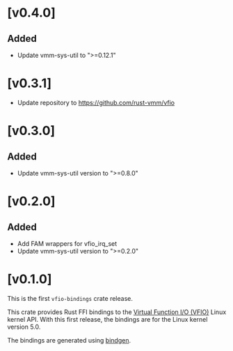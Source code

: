 # [v0.4.0]

## Added

- Update vmm-sys-util to ">=0.12.1"

# [v0.3.1]

- Update repository to https://github.com/rust-vmm/vfio

# [v0.3.0]

## Added

- Update vmm-sys-util version to ">=0.8.0"

# [v0.2.0]

## Added

- Add FAM wrappers for vfio\_irq\_set
- Update vmm-sys-util version to ">=0.2.0"

# [v0.1.0]

This is the first `vfio-bindings` crate release.

This crate provides Rust FFI bindings to the
[Virtual Function I/O (VFIO)](https://www.kernel.org/doc/Documentation/vfio.txt)
Linux kernel API. With this first release, the bindings are for the Linux kernel
version 5.0.

The bindings are generated using [bindgen](https://crates.io/crates/bindgen).
